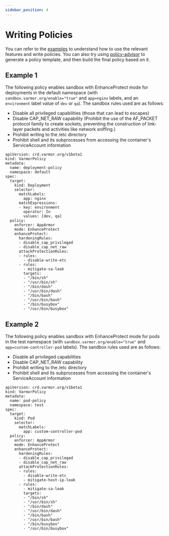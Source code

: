```yaml
---
sidebar_position: 4
---
```

# Writing Policies
You can refer to the [examples](https://github.com/bytedance/vArmor/tree/main/test/demo) to understand how to use the relevant features and write policies. You can also try using [policy-advisor](../policy_advisor) to generate a policy template, and then build the final policy based on it.

## Example 1
The following policy enables sandbox with EnhanceProtect mode for deployments in the default namespace (with `sandbox.varmor.org/enable="true"` and `app=nginx` labels, and an `environment` label value of `dev` or `qa`). The sandbox rules used are as follows:

- Disable all privileged capabilities (those that can lead to escapes)
- Disable CAP_NET_RAW capability (Prohibit the use of the AF_PACKET protocol family to create sockets, preventing the construction of link-layer packets and activities like network sniffing.)
- Prohibit writing to the /etc directory
- Prohibit shell and its subprocesses from accessing the container's ServiceAccount information

```
apiVersion: crd.varmor.org/v1beta1
kind: VarmorPolicy
metadata:
  name: deployment-policy
  namespace: default
spec:
  target:
    kind: Deployment
    selector:
      matchLabels:
        app: nginx
      matchExpressions:
      - key: environment
        operator: In
        values: [dev, qa]
  policy:
    enforcer: AppArmor
    mode: EnhanceProtect
    enhanceProtect:
      hardeningRules:
      - disable_cap_privileged
      - disable_cap_net_raw
      attackProtectionRules:
      - rules: 
        - disable-write-etc
      - rules:
        - mitigate-sa-leak
        targets:
        - "/bin/sh"
        - "/usr/bin/sh"
        - "/bin/dash"
        - "/usr/bin/dash"
        - "/bin/bash"
        - "/usr/bin/bash"
        - "/bin/busybox"
        - "/usr/bin/busybox"
```
## Example 2
The following policy enables sandbox with EnhanceProtect mode for pods in the test namespace (with `sandbox.varmor.org/enable="true"` and `app=custom-controller-pod` labels). The sandbox rules used are as follows:
- Disable all privileged capabilities
- Disable CAP_NET_RAW capability
- Prohibit writing to the /etc directory
- Prohibit shell and its subprocesses from accessing the container's ServiceAccount information
```
apiVersion: crd.varmor.org/v1beta1
kind: VarmorPolicy
metadata:
  name: pod-policy
  namespace: test
spec:
  target:
    kind: Pod
    selector:
      matchLabels:
        app: custom-controller-pod
  policy:
    enforcer: AppArmor
    mode: EnhanceProtect
    enhanceProtect:
      hardeningRules:
      - disable_cap_privileged
      - disable_cap_net_raw
      attackProtectionRules:
      - rules: 
        - disable-write-etc
        - mitigate-host-ip-leak
      - rules:
        - mitigate-sa-leak
        targets:
        - "/bin/sh"
        - "/usr/bin/sh"
        - "/bin/dash"
        - "/usr/bin/dash"
        - "/bin/bash"
        - "/usr/bin/bash"
        - "/bin/busybox"
        - "/usr/bin/busybox"
```
